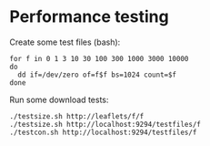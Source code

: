 # Performance testing

Create some test files (bash):
```
for f in 0 1 3 10 30 100 300 1000 3000 10000
do
  dd if=/dev/zero of=f$f bs=1024 count=$f
done
```
Run some download tests:
```
./testsize.sh http://leaflets/f/f
./testsize.sh http://localhost:9294/testfiles/f
./testcon.sh http://localhost:9294/testfiles/f
```


